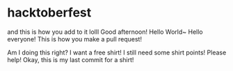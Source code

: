 # hacktoberfest

and this is how you add to it lolll
Good afternoon!
Hello World~
Hello everyone! This is how you make a pull request!

Am I doing this right?
I want a free shirt!
I still need some shirt points! Please help!
Okay, this is my last commit for a shirt!
